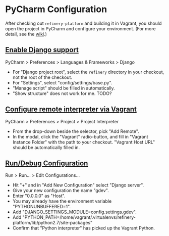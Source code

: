 # PyCharm Configuration

After checking out `refinery-platform` and building it in Vagrant,
you should open the project in PyCharm and configure your environment. 
(For more detail, see the [wiki](https://github.com/refinery-platform/refinery-platform/wiki/Development-Environment).)

## [Enable Django support](https://www.jetbrains.com/help/pycharm/django.html)

PyCharm > Preferences > Languages & Frameworks > Django

- For "Django project root", select the `refinery` directory in your checkout, not the root of the checkout.
- For "Settings", select "config/settings/base.py".
- "Manage script" should be filled in automatically.
- "Show structure" does not work for me. TODO?

## [Configure remote interpreter via Vagrant](https://www.jetbrains.com/help/pycharm/configuring-remote-interpreters-via-vagrant.html)

PyCharm > Preferences > Project > Project Interpreter

- From the drop-down beside the selector, pick "Add Remote".
- In the modal, click the "Vagrant" radio-button, and fill in "Vagrant Instance Folder" with the path to your checkout. "Vagrant Host URL" should be automatically filled in.

## [Run/Debug Configuration](https://www.jetbrains.com/help/pycharm/run-debug-configuration-django-server.html)

Run > Run... > Edit Configurations...

- Hit "+" and in "Add New Configuration" select "Django server".
- Give your new configuration the name "gdev".
- Enter "0.0.0.0" as "Host".
- You may already have the environment variable "PYTHONUNBUFFERED=1".
- Add "DJANGO_SETTINGS_MODULE=config.settings.gdev".
- Add "PYTHON_PATH=/home/vagrant/.virtualenvs/refinery-platform/lib/python2.7/site-packages"
- Confirm that "Python interpreter" has picked up the Vagrant Python.
